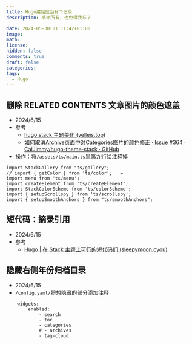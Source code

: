 ```yaml
---
title: Hugo建站应当有个记录
description: 感谢所有，也免得我忘了

date: 2024-05-30T01:11:42+01:00
image: 
math: 
license: 
hidden: false
comments: true
draft: false
categories: 
tags:
  - Hugo
---
```


## 删除 RELATED CONTENTS 文章图片的颜色遮盖

- 2024/6/15
- 参考 
  - [hugo stack 主题美化 (yelleis.top)](https://yelleis.top/p/61fdb627/) 
  - [如何取消Archive页面中对Categories图片的颜色修正 · Issue #364 · CaiJimmy/hugo-theme-stack · GitHub](https://github.com/CaiJimmy/hugo-theme-stack/issues/364)
- 操作：将`/assets/ts/main.ts`里第九行给注释掉
  
```
import StackGallery from "ts/gallery";
// import { getColor } from 'ts/color';   ←
import menu from 'ts/menu';
import createElement from 'ts/createElement';
import StackColorScheme from 'ts/colorScheme';
import { setupScrollspy } from 'ts/scrollspy';
import { setupSmoothAnchors } from "ts/smoothAnchors";
```

## 短代码：摘录引用

- 2024/6/15
- 参考 
  - [Hugo | 在 Stack 主题上可行的短代码们 (sleepymoon.cyou)](https://www.sleepymoon.cyou/2023/hugo-shortcodes/#%E6%91%98%E5%BD%95%E5%BC%95%E7%94%A8)

## 隐藏右侧年份归档目录
- 2024/6/15
- `/config.yaml/`将想隐藏的部分添加注释
  
```
    widgets:
        enabled:
            - search
            - toc
            - categories
            # - archives
            - tag-cloud
```